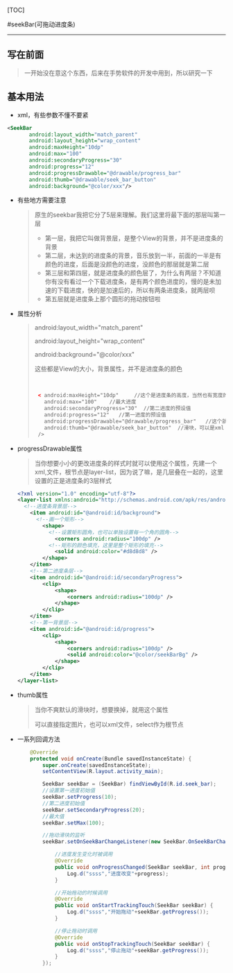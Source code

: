 [TOC]

#seekBar(可拖动进度条)

---

## 写在前面

> 一开始没在意这个东西，后来在手势软件的开发中用到，所以研究一下

## 基本用法

+ xml，有些参数不懂不要紧

~~~xml
<SeekBar
       android:layout_width="match_parent"
       android:layout_height="wrap_content"
       android:maxHeight="10dp"   
       android:max="100"
       android:secondaryProgress="30"
       android:progress="12"
       android:progressDrawable="@drawable/progress_bar"
       android:thumb="@drawable/seek_bar_button"
       android:background="@color/xxx"/>
~~~

+ 有些地方需要注意

  > 原生的seekbar我把它分了5层来理解。我们这里将最下面的那层叫第一层
  >
  > + 第一层，我把它叫做背景层，是整个View的背景，并不是进度条的背景
  > + 第二层，未达到的进度条的背景，音乐放到一半，前面的一半是有颜色的进度，后面是没颜色的进度，没颜色的那层就是第二层
  > + 第三层和第四层，就是进度条的颜色层了，为什么有两层？不知道你有没有看过一个下载进度条，是有两个颜色进度的，慢的是未加速的下载进度，快的是加速后的，所以有两条进度条，就两层呗
  > + 第五层就是进度条上那个圆形的拖动按钮啦

+ 属性分析

  > android:layout_width="match_parent"
  >
  > android:layout_height="wrap_content"
  >
  > android:background="@color/xxx"
  >
  > 这些都是View的大小，背景属性，并不是进度条的颜色
  >
  > ​
  >
  > ```xml
  >  < android:maxHeight="10dp"     //这个是进度条的高度，当然也有宽度的属性设置，这里没写，
  >    android:max="100"    //最大进度
  >    android:secondaryProgress="30"  //第二进度的预设值
  >    android:progress="12"   //第一进度的预设值
  >    android:progressDrawable="@drawable/progress_bar"   //这个就是设置进度条颜色的属性
  >    android:thumb="@drawable/seek_bar_button"  //滑块，可以是xml（select）也可以是图片
  >  />
  > ```

+ progressDrawable属性

  > 当你想要小小的更改进度条的样式时就可以使用这个属性，先建一个xml,文件，根节点是layer-list，因为说了嘛，是几层叠在一起的，这里设置的正是进度条的3层样式

  ~~~xml
  <?xml version="1.0" encoding="utf-8"?>
  <layer-list xmlns:android="http://schemas.android.com/apk/res/android">
    <!--进度条背景层-->
      <item android:id="@android:id/background">
        <!--画一个矩形-->
          <shape>
            <!--设置矩形圆角，也可以单独设置每一个角的圆角-->
              <corners android:radius="100dp" />
            <!--矩形的颜色填充，这里是整个矩形的填充-->
              <solid android:color="#d8d8d8" />
          </shape>
      </item>
      <!--第二进度条层-->
      <item android:id="@android:id/secondaryProgress">
          <clip>
              <shape>
                  <corners android:radius="100dp" />
              </shape>
          </clip>
      </item>
      <!--第一背景层-->
      <item android:id="@android:id/progress">
          <clip>
              <shape>
                  <corners android:radius="100dp" />
                  <solid android:color="@color/seekBarBg" />
              </shape>
          </clip>
      </item>
  </layer-list>
  ~~~



+ thumb属性

  > 当你不爽默认的滑块时，想要换掉，就用这个属性
  >
  > 可以直接指定图片，也可以xml文件，select作为根节点

+ 一系列回调方法

  ~~~java
      @Override
      protected void onCreate(Bundle savedInstanceState) {
          super.onCreate(savedInstanceState);
          setContentView(R.layout.activity_main);

          SeekBar seekBar = (SeekBar) findViewById(R.id.seek_bar);
          //设置第一进度初始值
          seekBar.setProgress(10);
          //第二进度初始值
          seekBar.setSecondaryProgress(20);
          //最大值
          seekBar.setMax(100);

          //拖动滑块的监听
          seekBar.setOnSeekBarChangeListener(new SeekBar.OnSeekBarChangeListener() {

              //进度发生变化时被调用
              @Override
              public void onProgressChanged(SeekBar seekBar, int progress, boolean fromUser) {
                  Log.d("ssss","进度改变"+progress);
              }

              //开始拖动的时候调用
              @Override
              public void onStartTrackingTouch(SeekBar seekBar) {
                  Log.d("ssss","开始拖动"+seekBar.getProgress());
              }

              //停止拖动时调用
              @Override
              public void onStopTrackingTouch(SeekBar seekBar) {
                  Log.d("ssss","停止拖动"+seekBar.getProgress());
              }
          });
  ~~~

  ​

